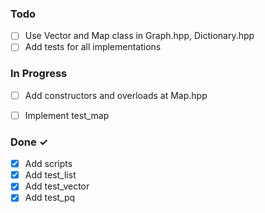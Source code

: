 ### Todo

- [ ] Use Vector and Map class in Graph.hpp, Dictionary.hpp
- [ ] Add tests for all implementations

### In Progress

- [ ] Add constructors and overloads at Map.hpp
- [ ] Implement test_map


### Done ✓

- [x] Add scripts
- [x] Add test_list
- [x] Add test_vector
- [x] Add test_pq 